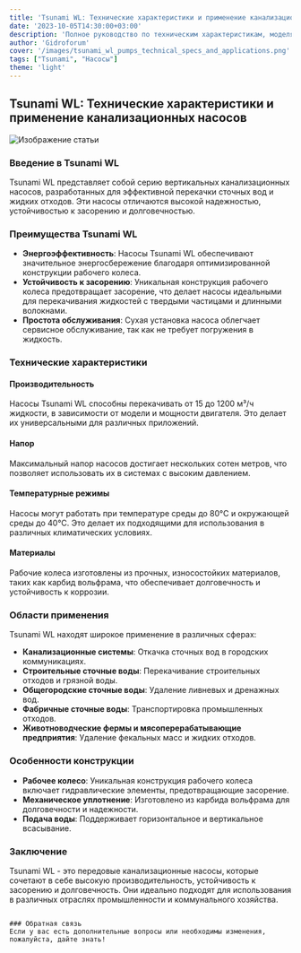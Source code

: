 ```yaml
---
title: 'Tsunami WL: Технические характеристики и применение канализационных насосов'
date: '2023-10-05T14:30:00+03:00'
description: 'Полное руководство по техническим характеристикам, моделям и областям применения вертикальных канализационных насосов Tsunami WL'
author: 'Gidroforum'
cover: '/images/tsunami_wl_pumps_technical_specs_and_applications.png'
tags: ["Tsunami", "Насосы"]
theme: 'light'
---
```


## Tsunami WL: Технические характеристики и применение канализационных насосов

![Изображение статьи](/images/tsunami_wl_pumps_technical_specs_and_applications.94754605)

### Введение в Tsunami WL

Tsunami WL представляет собой серию вертикальных канализационных насосов, разработанных для эффективной перекачки сточных вод и жидких отходов. Эти насосы отличаются высокой надежностью, устойчивостью к засорению и долговечностью.

### Преимущества Tsunami WL

- **Энергоэффективность**: Насосы Tsunami WL обеспечивают значительное энергосбережение благодаря оптимизированной конструкции рабочего колеса.
- **Устойчивость к засорению**: Уникальная конструкция рабочего колеса предотвращает засорение, что делает насосы идеальными для перекачивания жидкостей с твердыми частицами и длинными волокнами.
- **Простота обслуживания**: Сухая установка насоса облегчает сервисное обслуживание, так как не требует погружения в жидкость.

### Технические характеристики

#### Производительность
Насосы Tsunami WL способны перекачивать от 15 до 1200 м³/ч жидкости, в зависимости от модели и мощности двигателя. Это делает их универсальными для различных приложений.

#### Напор
Максимальный напор насосов достигает нескольких сотен метров, что позволяет использовать их в системах с высоким давлением.

#### Температурные режимы
Насосы могут работать при температуре среды до 80°C и окружающей среды до 40°C. Это делает их подходящими для использования в различных климатических условиях.

#### Материалы
Рабочие колеса изготовлены из прочных, износостойких материалов, таких как карбид вольфрама, что обеспечивает долговечность и устойчивость к коррозии.

### Области применения

Tsunami WL находят широкое применение в различных сферах:

- **Канализационные системы**: Откачка сточных вод в городских коммуникациях.
- **Строительные сточные воды**: Перекачивание строительных отходов и грязной воды.
- **Общегородские сточные воды**: Удаление ливневых и дренажных вод.
- **Фабричные сточные воды**: Транспортировка промышленных отходов.
- **Животноводческие фермы и мясоперерабатывающие предприятия**: Удаление фекальных масс и жидких отходов.

### Особенности конструкции

- **Рабочее колесо**: Уникальная конструкция рабочего колеса включает гидравлические элементы, предотвращающие засорение.
- **Механическое уплотнение**: Изготовлено из карбида вольфрама для долговечности и надежности.
- **Подача воды**: Поддерживает горизонтальное и вертикальное всасывание.

### Заключение

Tsunami WL - это передовые канализационные насосы, которые сочетают в себе высокую производительность, устойчивость к засорению и долговечность. Они идеально подходят для использования в различных отраслях промышленности и коммунального хозяйства.

```

### Обратная связь
Если у вас есть дополнительные вопросы или необходимы изменения, пожалуйста, дайте знать!